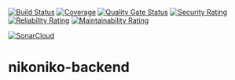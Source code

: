 [![Build Status](https://travis-ci.org/nikoniko-team/nikoniko-backend.svg?branch=master)](https://travis-ci.org/nikoniko-team/nikoniko-backend)
[![Coverage](https://codecov.io/gh/nikoniko-team/nikoniko-backend/branch/master/graph/badge.svg)](https://codecov.io/gh/nikoniko-team/nikoniko-backend)
[![Quality Gate Status](https://sonarcloud.io/api/project_badges/measure?project=nikoniko-team_nikoniko-backend&metric=alert_status)](https://sonarcloud.io/dashboard?id=nikoniko-team_nikoniko-backend)
[![Security Rating](https://sonarcloud.io/api/project_badges/measure?project=nikoniko-team_nikoniko-backend&metric=security_rating)](https://sonarcloud.io/dashboard?id=nikoniko-team_nikoniko-backend)
[![Reliability Rating](https://sonarcloud.io/api/project_badges/measure?project=nikoniko-team_nikoniko-backend&metric=reliability_rating)](https://sonarcloud.io/dashboard?id=nikoniko-team_nikoniko-backend)
[![Maintainability Rating](https://sonarcloud.io/api/project_badges/measure?project=nikoniko-team_nikoniko-backend&metric=sqale_rating)](https://sonarcloud.io/dashboard?id=nikoniko-team_nikoniko-backend)

[![SonarCloud](https://sonarcloud.io/images/project_badges/sonarcloud-white.svg)](https://sonarcloud.io/dashboard?id=nikoniko-team_nikoniko-backend)

# nikoniko-backend
